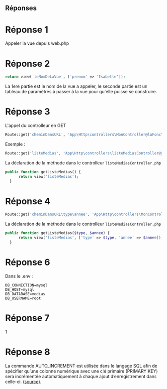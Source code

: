 ## Réponses

# Réponse 1
Appeler la vue depuis web.php

# Réponse 2
```php
return view('leNomDeLaVue', ['prenom' => 'Isabelle']);
```
La 1ere partie est le nom de la vue a appeler, le seconde partie est un tableau de paramètres à passer à la vue pour qu'elle puisse se construire.

# Réponse 3
L'appel du controlleur en GET
```php
Route::get('cheminDansURL', 'App\Http\controllers\MonController@laFonctionAExecuter');
```
Exemple : 
```php
Route::get('listeMedias', 'App\Http\controllers\listeMediasController@getListeMedias');
```

La déclaration de la méthode dans le controlleur `listeMediasController.php`
```php
public function getListeMedias() {
      return view('listeMedias');
  }
```

# Réponse 4
```php
Route::get('cheminDansURL\type\annee', 'App\Http\controllers\MonController@laFonctionAExecuterAvecParametres');
```
La déclaration de la méthode dans le controlleur `listeMediasController.php`
```php
public function getListeMedias($type, $annee) {
      return view('listeMedias', ['type' => $type, 'annee' => $annee]);
  }
```

# Réponse 6
Dans le .env :
```
DB_CONNECTION=mysql
DB_HOST=mysql
DB_DATABASE=medias
DB_USERNAME=root
```

# Réponse 7
1

# Réponse 8
La commande AUTO_INCREMENT est utilisée dans le langage SQL afin de spécifier qu’une colonne numérique avec une clé primaire (PRIMARY KEY) sera incrémentée automatiquement à chaque ajout d’enregistrement dans celle-ci. (<a href="https://sql.sh/cours/create-table/auto_increment" target="_blank">source</a>).